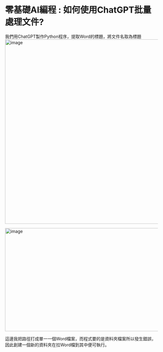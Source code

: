 # 零基礎AI編程 : 如何使用ChatGPT批量處理文件?
我們用ChatGPT製作Python程序，提取Word的標題，將文件名取為標題
<img width="1017" height="608" alt="image" src="https://github.com/user-attachments/assets/9fe49ef1-2969-4338-a9c0-0fbe0c0cf15c" />

<img width="1024" height="340" alt="image" src="https://github.com/user-attachments/assets/c65fcd24-8d92-4ccd-915b-9e32e1929449" />

這邊我把路徑打成單一一個Word檔案，而程式要的是資料夾檔案所以發生錯誤，因此創建一個新的資料夾在拉Word檔到其中便可執行。
